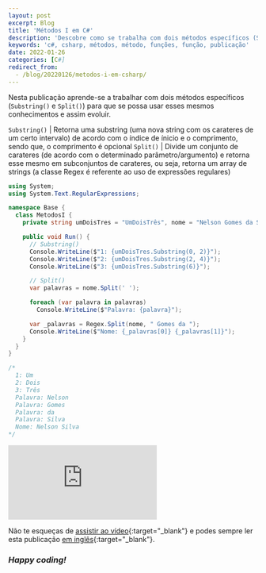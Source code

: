 ```yaml
---
layout: post
excerpt: Blog
title: 'Métodos I em C#'
description: 'Descobre como se trabalha com dois métodos específicos (Substring() e Split()) na linguagem de programação C#. Obtém respostas às tuas dúvidas com a teoria e os exemplos apresentados.'
keywords: 'c#, csharp, métodos, método, funções, função, publicação'
date: 2022-01-26
categories: [C#]
redirect_from:
  - /blog/20220126/metodos-i-em-csharp/
---
```


Nesta publicação aprende-se a trabalhar com dois métodos específicos (`Substring()` e `Split()`) para que se possa usar esses mesmos conhecimentos e assim evoluir.

`Substring()` | Retorna uma substring (uma nova string com os carateres de um certo intervalo) de acordo com o índice de ínicio e o comprimento, sendo que, o comprimento é opcional
`Split()` | Divide um conjunto de carateres (de acordo com o determinado parâmetro/argumento) e retorna esse mesmo em subconjuntos de carateres, ou seja, retorna um array de strings (a classe Regex é referente ao uso de expressões regulares)

```csharp
using System;
using System.Text.RegularExpressions;

namespace Base {
  class MetodosI {
    private string umDoisTres = "UmDoisTrês", nome = "Nelson Gomes da Silva";

    public void Run() {
      // Substring()
      Console.WriteLine($"1: {umDoisTres.Substring(0, 2)}");
      Console.WriteLine($"2: {umDoisTres.Substring(2, 4)}");
      Console.WriteLine($"3: {umDoisTres.Substring(6)}");

      // Split()
      var palavras = nome.Split(' ');

      foreach (var palavra in palavras)
        Console.WriteLine($"Palavra: {palavra}");

      var _palavras = Regex.Split(nome, " Gomes da ");
      Console.WriteLine($"Nome: {_palavras[0]} {_palavras[1]}");
    }
  }
}

/*
  1: Um
  2: Dois
  3: Três
  Palavra: Nelson
  Palavra: Gomes
  Palavra: da
  Palavra: Silva
  Nome: Nelson Silva
*/
```

<div class="video-container">
  <iframe src="https://www.youtube.com/embed/nLboEkX1VNI" frameborder="0" allowfullscreen></iframe>
</div>

Não te esqueças de [assistir ao vídeo](https://youtu.be/nLboEkX1VNI){:target="\_blank"} e podes sempre ler esta publicação [em inglês](https://nelsonsilvadev.com/blog/methods-i-in-csharp/){:target="\_blank"}.

### _Happy coding!_
